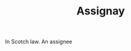 ---
title: Assignay
letter: A
permalink: "/definitions/assignay.html"
body: In Scotch law. An assignee
published_at: '2018-07-07'
layout: post
---